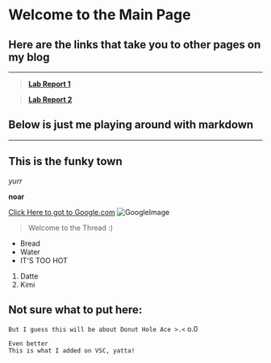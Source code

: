 # Welcome to the Main Page

## Here are the links that take you to other pages on my blog
---

> [**Lab Report 1**](https://NathanTzChung.github.io/cse15l-lab-reports/lab-report-1-week-2.html)

> [**Lab Report 2**](https://nathantzchung.github.io/cse15l-lab-reports/lab-report-2-week-4.html)


## Below is just me playing around with markdown 
---
## This is the funky town
*yurr*

**noar**

[Click Here to got to Google.com](https://www.google.com/)
![GoogleImage](https://cdn.vox-cdn.com/thumbor/Pkmq1nm3skO0-j693JTMd7RL0Zk=/0x0:2012x1341/1200x800/filters:focal(0x0:2012x1341)/cdn.vox-cdn.com/uploads/chorus_image/image/47070706/google2.0.0.jpg)
> Welcome to the Thread
> :)

* Bread
* Water
* IT'S TOO HOT

1. Datte
2. Kimi

Not sure what to put here:
---
`But I guess this will be about Donut Hole Ace >.<` o.0
```
Even better
This is what I added on VSC, yatta!
```